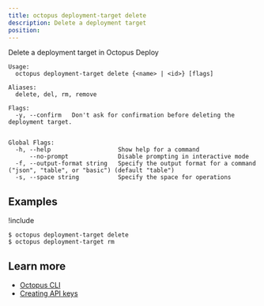 ```yaml
---
title: octopus deployment-target delete
description: Delete a deployment target
position:
---
```


Delete a deployment target in Octopus Deploy

```text
Usage:
  octopus deployment-target delete {<name> | <id>} [flags]

Aliases:
  delete, del, rm, remove

Flags:
  -y, --confirm   Don't ask for confirmation before deleting the deployment target.


Global Flags:
  -h, --help                   Show help for a command
      --no-prompt              Disable prompting in interactive mode
  -f, --output-format string   Specify the output format for a command ("json", "table", or "basic") (default "table")
  -s, --space string           Specify the space for operations
```

## Examples

!include <samples-instance>

```text
$ octopus deployment-target delete
$ octopus deployment-target rm

```

## Learn more

- [Octopus CLI](/docs/octopus-rest-api/octopus-cli/index.md)
- [Creating API keys](/docs/octopus-rest-api/how-to-create-an-api-key.md)